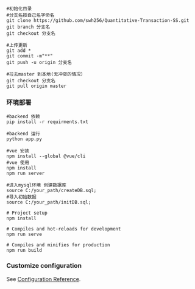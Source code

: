```shell
#初始化目录
#分支名按自己名字命名
git clone https://github.com/swh256/Quantitative-Transaction-SS.git
git branch 分支名
git checkout 分支名

#上传更新
git add *
git commit -m"**"
git push -u origin 分支名

#拉去master 到本地(无冲突的情况）
git checkout 分支名
git pull origin master
```



### 环境部署

```shell
#backend 依赖
pip install -r requirments.txt

#backend 运行
python app.py
```



```shell
#vue 安装
npm install --global @vue/cli
#vue 使用
npm install
npm run server
```

```shell
#进入mysql环境 创建数据库
source C:/your_path/createDB.sql;
#导入初始数据
source C:/your_path/initDB.sql;

```



```shell
# Project setup
npm install

# Compiles and hot-reloads for development
npm run serve

# Compiles and minifies for production
npm run build
```

### Customize configuration
See [Configuration Reference](https://cli.vuejs.org/config/).

